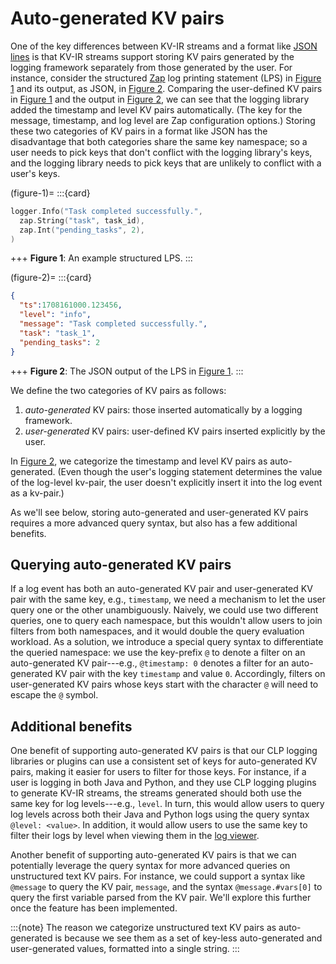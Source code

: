 # Auto-generated KV pairs

One of the key differences between KV-IR streams and a format like [JSON lines][json-lines] is that
KV-IR streams support storing KV pairs generated by the logging framework separately from those
generated by the user. For instance, consider the structured [Zap] log printing statement (LPS) in
[Figure 1](#figure-1) and its output, as JSON, in [Figure 2](#figure-2). Comparing the user-defined
KV pairs in [Figure 1](#figure-1) and the output in [Figure 2](#figure-2), we can see that the
logging library added the timestamp and level KV pairs automatically. (The key for the message,
timestamp, and log level are Zap configuration options.) Storing these two categories of KV pairs in
a format like JSON has the disadvantage that both categories share the same key namespace; so a user
needs to pick keys that don't conflict with the logging library's keys, and the logging library
needs to pick keys that are unlikely to conflict with a user's keys.

(figure-1)=
:::{card}

```go
logger.Info("Task completed successfully.",
  zap.String("task", task_id),
  zap.Int("pending_tasks", 2),
)
```

+++
**Figure 1**: An example structured LPS.
:::

(figure-2)=
:::{card}

```json
{
  "ts":1708161000.123456,
  "level": "info",
  "message": "Task completed successfully.",
  "task": "task_1",
  "pending_tasks": 2
}
```

+++
**Figure 2**: The JSON output of the LPS in [Figure 1](#figure-1).
:::

We define the two categories of KV pairs as follows:

1. *auto-generated* KV pairs: those inserted automatically by a logging framework.
2. *user-generated* KV pairs: user-defined KV pairs inserted explicitly by the user.

In [Figure 2](#figure-2), we categorize the timestamp and level KV pairs as auto-generated. (Even
though the user's logging statement determines the value of the log-level kv-pair, the user doesn't
explicitly insert it into the log event as a kv-pair.)

As we'll see below, storing auto-generated and user-generated KV pairs requires a more advanced
query syntax, but also has a few additional benefits.

## Querying auto-generated KV pairs

If a log event has both an auto-generated KV pair and user-generated KV pair with the same key,
e.g., `timestamp`, we need a mechanism to let the user query one or the other unambiguously.
Naively, we could use two different queries, one to query each namespace, but this wouldn't allow
users to join filters from both namespaces, and it would double the query evaluation workload. As a
solution, we introduce a special query syntax to differentiate the queried namespace: we use the
key-prefix `@` to denote a filter on an auto-generated KV pair---e.g., `@timestamp: 0` denotes a
filter for an auto-generated KV pair with the key `timestamp` and value `0`. Accordingly, filters on
user-generated KV pairs whose keys start with the character `@` will need to escape the
`@` symbol.

## Additional benefits

One benefit of supporting auto-generated KV pairs is that our CLP logging libraries or plugins can
use a consistent set of keys for auto-generated KV pairs, making it easier for users to filter for
those keys. For instance, if a user is logging in both Java and Python, and they use CLP logging
plugins to generate KV-IR streams, the streams generated should both use the same key for log
levels---e.g., `level`. In turn, this would allow users to query log levels across both their Java
and Python logs using the query syntax `@level: <value>`. In addition, it would allow users to use
the same key to filter their logs by level when viewing them in the [log viewer][log-viewer].

Another benefit of supporting auto-generated KV pairs is that we can potentially leverage
the query syntax for more advanced queries on unstructured text KV pairs. For instance, we could
support a syntax like `@message` to query the KV pair, `message`, and the syntax `@message.#vars[0]`
to query the first variable parsed from the KV pair. We'll explore this further once the feature has
been implemented.

:::{note}
The reason we categorize unstructured text KV pairs as auto-generated is because we see them as a
set of key-less auto-generated and user-generated values, formatted into a single string.
:::

[json-lines]: https://jsonlines.org/
[log-viewer]: https://github.com/y-scope/yscope-log-viewer
[Zap]: https://github.com/uber-go/zap
